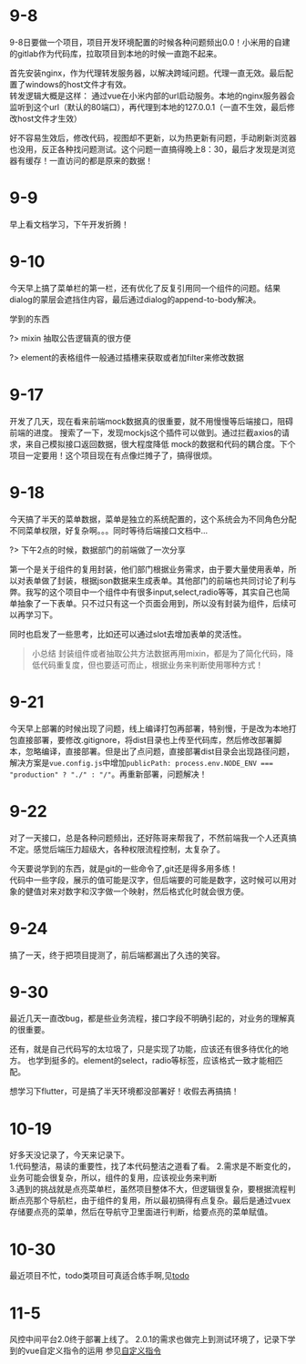 # 9-8
9-8日要做一个项目，项目开发环境配置的时候各种问题频出0.0！小米用的自建的gitlab作为代码库，拉取项目到本地的时候一直跑不起来。  


首先安装nginx，作为代理转发服务器，以解决跨域问题。代理一直无效。最后配置了windows的host文件才有效。  
转发逻辑大概是这样： 通过vue在小米内部的url启动服务。本地的nginx服务器会监听到这个url（默认的80端口），再代理到本地的127.0.0.1（一直不生效，最后修改host文件才生效）
 
   
好不容易生效后，修改代码，视图却不更新，以为热更新有问题，手动刷新浏览器也没用，反正各种找问题测试。这个问题一直搞得晚上8：30，最后才发现是浏览器有缓存！一直访问的都是原来的数据！

# 9-9
早上看文档学习，下午开发折腾！

# 9-10

今天早上搞了菜单栏的第一栏，还有优化了反复引用同一个组件的问题。结果dialog的蒙层会遮挡住内容，最后通过dialog的append-to-body解决。

学到的东西

?> mixin 抽取公告逻辑真的很方便  

?> element的表格组件一般通过插槽来获取或者加filter来修改数据

# 9-17
开发了几天，现在看来前端mock数据真的很重要，就不用慢慢等后端接口，阻碍前端的进度。
搜索了一下，发现mockjs这个插件可以做到。通过拦截axios的请求，来自己模拟接口返回数据，很大程度降低 mock的数据和代码的耦合度。下个项目一定要用！这个项目现在有点像烂摊子了，搞得很烦。

# 9-18
  今天搞了半天的菜单数据，菜单是独立的系统配置的，这个系统会为不同角色分配不同菜单权限，好复杂啊。。。同时等待后端接口文档中...   

?> 下午2点的时候，数据部门的前端做了一次分享  

第一个是关于组件的复用封装，他们部门根据业务需求，由于要大量使用表单，所以对表单做了封装，根据json数据来生成表单。其他部门的前端也共同讨论了利与弊。我写的这个项目中一个组件中有很多input,select,radio等等，其实自己也简单抽象了一下表单。只不过只有这一个页面会用到，所以没有封装为组件，后续可以再学习下。    

同时也启发了一些思考，比如还可以通过slot去增加表单的灵活性。  

> 小总结
封装组件或者抽取公共方法数据再用mixin，都是为了简化代码，降低代码重复度，但也要适可而止，根据业务来判断使用哪种方式！ 


# 9-21  
今天早上部署的时候出现了问题，线上编译打包再部署，特别慢，于是改为本地打包直接部署，要修改.gitignore，将dist目录也上传至代码库，然后修改部署脚本，忽略编译，直接部署。但是出了点问题，直接部署dist目录会出现路径问题，解决方案是`vue.config.js`中增加`publicPath: process.env.NODE_ENV === "production" ? "./" : "/"`。再重新部署，问题解决！


# 9-22   
对了一天接口，总是各种问题频出，还好陈哥来帮我了，不然前端我一个人还真搞不定。感觉后端压力超级大，各种权限流程控制，太复杂了。   

今天要说学到的东西，就是git的一些命令了,git还是得多用多练！  
代码中一些字段，展示的值可能是汉字，但后端要的可能是数字，这时候可以用对象的健值对来对数字和汉字做一个映射，然后格式化时就会很方便。


# 9-24
搞了一天，终于把项目提测了，前后端都漏出了久违的笑容。


# 9-30  

最近几天一直改bug，都是些业务流程，接口字段不明确引起的，对业务的理解真的很重要。  

还有，就是自己代码写的太垃圾了，只是实现了功能，应该还有很多待优化的地方。
也学到挺多的。element的select，radio等标签，应该格式一致才能相匹配。

想学习下flutter，可是搞了半天环境都没部署好！收假去再搞搞！

# 10-19  

好多天没记录了，今天来记录下。  
1.代码整洁，易读的重要性，找了本代码整洁之道看了看。
2.需求是不断变化的，业务可能会很复杂，所以，组件的复用，应该视业务来判断   
3.遇到的挑战就是点亮菜单栏，虽然项目整体不大，但逻辑很复杂，要根据流程判断点亮那个导航栏，由于组件的复用，所以最初搞得有点复杂。最后是通过vuex存储要点亮的菜单，然后在导航守卫里面进行判断，给要点亮的菜单赋值。



# 10-30

最近项目不忙，todo类项目可真适合练手啊,见[todo](https://github.com/lxhyl/todo)


# 11-5

风控中间平台2.0终于部署上线了。
2.0.1的需求也做完上到测试环境了，记录下学到的vue自定义指令的运用
参见[自定义指令](前端/文章/2020/index?id=输入框千分位)

